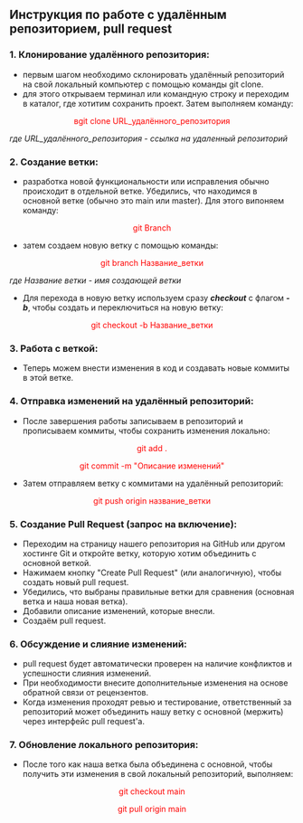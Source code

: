## Инструкция по работе с удалённым репозиторием, pull request

### 1. Клонирование удалённого репозитория:

* первым шагом необходимо склонировать удалённый репозиторий на свой локальный компьютер с помощью команды git clone.
* для этого открываем терминал или командную строку и переходим в каталог, где хотитим сохранить проект. Затем выполняем команду: 

<p align="center">
<span style="color: red;">
вgit clone URL_удалённого_репозитория
</span>
</p>

*где URL_удалённого_репозитория - ссылка на удаленный репозиторий*

### 2. Создание ветки:

* разработка новой функциональности или исправления обычно происходит в отдельной ветке. Убедились, что находимся в основной ветке (обычно это main или master). Для этого випоняем команду:

<p align="center">
<span style="color: red;">
git Branch
</span>
</p>

* затем создаем новую ветку с помощью команды:

<p align="center">
<span style="color: red;">
git branch Название_ветки
</span>
</p>

*где Название ветки - имя создающей ветки*

* Для перехода в новую ветку используем сразу __*checkout*__ с флагом __*-b*__, чтобы создать и переключиться на новую ветку:

<p align="center">
<span style="color: red;">
git checkout -b Название_ветки
</span>
</p>

### 3. Работа с веткой:

* Теперь можем внести изменения в код и создавать новые коммиты в этой ветке.

### 4. Отправка изменений на удалённый репозиторий:

* После завершения работы записываем в репозиторий и прописываем коммиты, чтобы сохранить изменения локально:

<p align="center">
<span style="color: red;">
git add .
</span>
</p>
<p align="center">
<span style="color: red;">
git commit -m "Описание изменений"
</span>
</p>

* Затем отправляем ветку с коммитами на удалённый репозиторий:

<p align="center">
<span style="color: red;">
git push origin название_ветки
</span>
</p>


### 5. Создание Pull Request (запрос на включение):

* Переходим на страницу нашего репозитория на GitHub или другом хостинге Git и откройте ветку, которую хотим объединить с основной веткой.
* Нажимаем кнопку "Create Pull Request" (или аналогичную), чтобы создать новый pull request.
* Убедились, что выбраны правильные ветки для сравнения (основная ветка и наша новая ветка).
* Добавили описание изменений, которые внесли.
* Создаём pull request.

### 6. Обсуждение и слияние изменений:

* pull request будет автоматически проверен на наличие конфликтов и успешности слияния изменений.
* При необходимости внесите дополнительные изменения на основе обратной связи от рецензентов.
* Когда изменения проходят ревью и тестирование, ответственный за репозиторий может объединить нашу ветку с основной (мержить) через интерфейс pull request'а.

### 7. Обновление локального репозитория:

* После того как наша ветка была объединена с основной, чтобы получить эти изменения в свой локальный репозиторий, выполняем:

<p align="center">
<span style="color: red;">
git checkout main
</span>
</p>
<p align="center">
<span style="color: red;">
git pull origin main
</span>
</p>